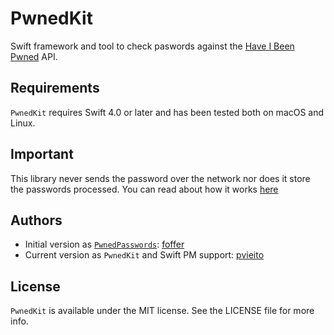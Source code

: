 #  PwnedKit

Swift framework and tool to check paswords against the [Have I Been Pwned](https://haveibeenpwned.com/Passwords) API.

## Requirements

`PwnedKit` requires Swift 4.0 or later and has been tested both on macOS and Linux.  

## Important

This library never sends the password over the network nor does it store the passwords processed. You can read about how it works [here](https://www.troyhunt.com/ive-just-launched-pwned-passwords-version-2/#cloudflareprivacyandkanonymity)

## Authors

- Initial version as [`PwnedPasswords`](https://github.com/foffer/PwnedPasswords): [foffer](https://github.com/foffer)
- Current version as `PwnedKit` and Swift PM support: [pvieito](https://twitter.com/pvieito)

## License

`PwnedKit` is available under the MIT license. See the LICENSE file for more info.

